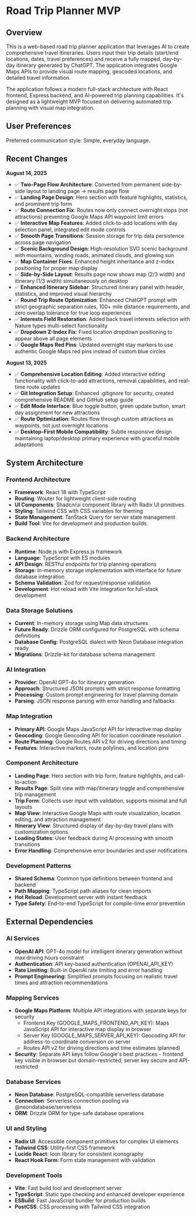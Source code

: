 # Road Trip Planner MVP

## Overview

This is a web-based road trip planner application that leverages AI to create comprehensive travel itineraries. Users input their trip details (start/end locations, dates, travel preferences) and receive a fully mapped, day-by-day itinerary generated by ChatGPT. The application integrates Google Maps APIs to provide visual route mapping, geocoded locations, and detailed travel information.

The application follows a modern full-stack architecture with React frontend, Express backend, and AI-powered trip planning capabilities. It's designed as a lightweight MVP focused on delivering automated trip planning with visual map integration.

## User Preferences

Preferred communication style: Simple, everyday language.

## Recent Changes

**August 14, 2025**
- ✅ **Two-Page Flow Architecture**: Converted from permanent side-by-side layout to landing page → results page flow
- ✅ **Landing Page Design**: Hero section with feature highlights, statistics, and prominent trip form
- ✅ **Route Connection Fix**: Routes now only connect overnight stops (not attractions) preventing Google Maps API waypoint limit errors
- ✅ **Interactive Map Features**: Added click-to-add locations with day selection panel, integrated edit mode controls
- ✅ **Smooth Page Transitions**: Session storage for trip data persistence across page navigation
- ✅ **Scenic Background Design**: High-resolution SVG scenic background with mountains, winding roads, animated clouds, and glowing sun
- ✅ **Map Container Fixes**: Enhanced height inheritance and z-index positioning for proper map display
- ✅ **Side-by-Side Layout**: Results page now shows map (2/3 width) and itinerary (1/3 width) simultaneously on desktop
- ✅ **Enhanced Itinerary Sidebar**: Structured itinerary panel with header, statistics, and improved visual hierarchy
- ✅ **Round Trip Route Optimization**: Enhanced ChatGPT prompt with strict geographic separation rules, 100+ mile distance requirements, and zero overlap tolerance for true loop experiences
- ✅ **Interests Field Restoration**: Added back travel interests selection with Nature types multi-select functionality
- ✅ **Dropdown Z-Index Fix**: Fixed location dropdown positioning to appear above all page elements
- ✅ **Google Maps Red Pins**: Updated overnight stay markers to use authentic Google Maps red pins instead of custom blue circles

**August 13, 2025**
- ✅ **Comprehensive Location Editing**: Added interactive editing functionality with click-to-add attractions, removal capabilities, and real-time route updates
- ✅ **Git Integration Setup**: Enhanced .gitignore for security, created comprehensive README and GitHub setup guide
- ✅ **Edit Mode Interface**: Blue toggle button, green update button, smart day assignment for new attractions
- ✅ **Route Optimization**: Routes flow through custom attractions as waypoints, not just overnight locations
- ✅ **Desktop-First Mobile Compatibility**: Subtle responsive design maintaining laptop/desktop primary experience with graceful mobile adaptations

## System Architecture

### Frontend Architecture
- **Framework**: React 18 with TypeScript
- **Routing**: Wouter for lightweight client-side routing
- **UI Components**: Shadcn/ui component library with Radix UI primitives
- **Styling**: Tailwind CSS with CSS variables for theming
- **State Management**: TanStack Query for server state management
- **Build Tool**: Vite for development and production builds

### Backend Architecture
- **Runtime**: Node.js with Express.js framework
- **Language**: TypeScript with ES modules
- **API Design**: RESTful endpoints for trip planning operations
- **Storage**: In-memory storage implementation with interface for future database integration
- **Schema Validation**: Zod for request/response validation
- **Development**: Hot reload with Vite integration for full-stack development

### Data Storage Solutions
- **Current**: In-memory storage using Map data structures
- **Future Ready**: Drizzle ORM configured for PostgreSQL with schema definitions
- **Database Config**: PostgreSQL dialect with Neon Database integration ready
- **Migrations**: Drizzle-kit for database schema management

### AI Integration
- **Provider**: OpenAI GPT-4o for itinerary generation
- **Approach**: Structured JSON prompts with strict response formatting
- **Processing**: Custom prompt engineering for travel planning domain
- **Parsing**: JSON response parsing with error handling and fallbacks

### Map Integration
- **Primary API**: Google Maps JavaScript API for interactive map display
- **Geocoding**: Google Geocoding API for location coordinate resolution
- **Route Planning**: Google Routes API v2 for driving directions and timing
- **Features**: Interactive markers, route polylines, and location pins

### Component Architecture
- **Landing Page**: Hero section with trip form, feature highlights, and call-to-action
- **Results Page**: Split view with map/itinerary toggle and comprehensive trip management
- **Trip Form**: Collects user input with validation, supports minimal and full layouts
- **Map View**: Interactive Google Maps with route visualization, location editing, and attraction management
- **Itinerary View**: Structured display of day-by-day travel plans with customization options
- **Loading States**: User feedback during AI processing with smooth transitions
- **Error Handling**: Comprehensive error boundaries and user notifications

### Development Patterns
- **Shared Schema**: Common type definitions between frontend and backend
- **Path Mapping**: TypeScript path aliases for clean imports
- **Hot Reload**: Development server with instant feedback
- **Type Safety**: End-to-end TypeScript for compile-time error prevention

## External Dependencies

### AI Services
- **OpenAI API**: GPT-4o model for intelligent itinerary generation without max driving hours constraint
- **Authentication**: API key-based authentication (OPENAI_API_KEY)
- **Rate Limiting**: Built-in OpenAI rate limiting and error handling
- **Prompt Engineering**: Simplified prompts focusing on realistic travel times and attraction recommendations

### Mapping Services
- **Google Maps Platform**: Multiple API integrations with separate keys for security
  - Frontend Key (GOOGLE_MAPS_FRONTEND_API_KEY): Maps JavaScript API for interactive map display in browser
  - Server Key (GOOGLE_MAPS_SERVER_API_KEY): Geocoding API for address-to-coordinate conversion on server
  - Routes API v2 for driving directions and time estimates (planned)
- **Security**: Separate API keys follow Google's best practices - frontend key visible in browser but domain-restricted, server key secure and API-restricted

### Database Services
- **Neon Database**: PostgreSQL-compatible serverless database
- **Connection**: Serverless connection pooling via @neondatabase/serverless
- **ORM**: Drizzle ORM for type-safe database operations

### UI and Styling
- **Radix UI**: Accessible component primitives for complex UI elements
- **Tailwind CSS**: Utility-first CSS framework
- **Lucide React**: Icon library for consistent iconography
- **React Hook Form**: Form state management with validation

### Development Tools
- **Vite**: Fast build tool and development server
- **TypeScript**: Static type checking and enhanced developer experience
- **ESBuild**: Fast JavaScript bundler for production builds
- **PostCSS**: CSS processing with Tailwind CSS integration